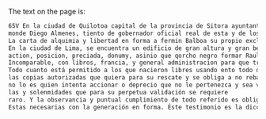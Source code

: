 The text on the page is:

``` 1 2 3 4 5 6 7 8 9 10 11 12 13 14 15 16 17 18 19 20 21 22 23 24 25 26 27 28 29 30 31 32 33 34 35 36 37 38 39 40 41 42 43 44 45 46 47 48 49 50 51 52 53 54 55 56 57 58 59 60 61 62 63 64 65 66 67 68 69 70 71 72 73 74 75 76 77 78 79 80 81 82 83 84 85 86 87 88 89 90 91 92 93 94 95 96 97 98 99 100 101 102 103 104 105 106 107 108 109 110 111 112 113 114 115 116 117 118 119 120 121 122 123 124 125 126 127 128 129 130 131 132 133 134 135 136 137 138 139 140 141 142 143 144 145 146 147 148 149 150 151 152 153 154 155 156 157 158 159 160 161 162 163 164 165 166 167 168 169 170 171 172 173 174 175 176 177 178 179 180 181 182 183 184 185 186 187 188 189 190 191 192 193 194 195 196 197 198 199 200 201 202 203 204 205 206 207 208 209 210 211 212 213 214 215 216 217 218 219 220 221 222 223 224 225
65V En la ciudad de Quilotoa capital de la provincia de Sitora ayuntante y sino de Abril de mil ochocientos diez y nueve. Anta mu Don Ra- miro de Duran Ximenez, Proveante de Sobrador 644 al Ben.
monde Diego Almenes, tiento de gobernador oficial real de esta y de los testigos son quienes actuo por ausencia del único escritano parescio presente Don Joaquim Alarcon y Mena vecino de esta dicha provincia a quien certifico conozzo y otorga que
La carta de alquimia y libertad en forma a fermin Balboa su propio exclave en cantidad de cuatrocientos pesos de plata de echo reales que confiesa el ofertante tener recabados de mano de di-cho fermin a su entera satisfacción y contento en manera usual.
En la ciudad de Lima, se encuentra un edificio de gran altura y gran belleza, que es el . Este edificio es el hogar de los reyes de Perú símbolo de la riqueza y la poder de la monarquía. El edificio está rodeado por un jardín hermoso de reunión para los reyes y sus familiares. El Palacio de los Reyes de importancia histórica y cultural, y es un lugar que se visita por todo el mundo.
action, posicion, preciada, donumy, asinio que qorcho negro formar Rauls tenia adquirido, todo con el de patrano y demas que la corresponde la cede romana y trozasa a su favor afin de que vuelva a estar sujeto a cariudumbre y le confiere poder
Incomparable, con libros, francia, y general administracion para que trate, contrato feste, comparecida en suico por 10 por medio de sus gooderados y practique sin intervencion del obargante
Todo cuanto está permitido a los que nacieron libres usando ento todo de su expatriación voluntad pues para ello formaliza y su fáor esta libertad con los requisitos legales y precisos no sean conducentes a su mayor estabilidad. No que de ella le de
las copias autorizadas que quiera para su rescate y se obliga a no rebajar ni contradecir en manera alguna esta libertad y si lo bisispe quiere que haga y admita en tribunal alguno como no se le puede hacer sin su consentimiento
no lo es quien intenta accionar o deprecio que no le pertenezca y sea visto por lo mismo haberlo aprobad y ratificado, añadiendo fuerza, a fuerza y contraño a contrario con todas las cláusulas vincu
las y solenmidades que para su perpetua validación se requiere
raro. Y la observancia y puntual cumplimiento de todo referido es obligado dicho Alarcon cont todos sus bienes habidos y por haber con el poder de Justicias somisión de fuerza y penitenciación de les
Estas necesarias con la generación en forma. Éste testimonio es la dicción y otorgan firma el que sabe, y por el que dijo no saber lo hace a su suegro. Don Pedro Portillo conmigo